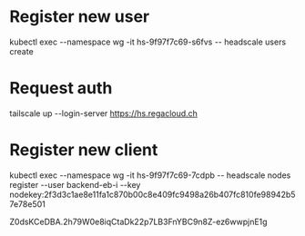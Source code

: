 # Register new user 
kubectl exec --namespace wg -it hs-9f97f7c69-s6fvs -- headscale users create <USERNAME>

# Request auth 
tailscale up --login-server https://hs.regacloud.ch

# Register new client
kubectl exec --namespace wg -it hs-9f97f7c69-7cdpb -- headscale nodes register --user backend-eb-i --key nodekey:2f3d3c1ae8e11fa1c870b00c8e409fc9498a26b407fc810fe98942b57e78e501



Z0dsKCeDBA.2h79W0e8iqCtaDk22p7LB3FnYBC9n8Z-ez6wwpjnE1g